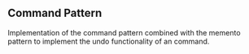 ## Command Pattern ##
Implementation of the command pattern combined with the memento pattern to implement the undo functionality of an command.